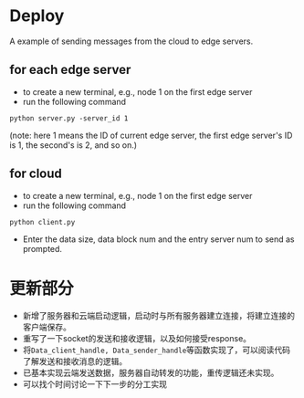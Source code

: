 # Deploy

A example of sending messages from the cloud to edge servers.

## for each edge server

- to create a new terminal, e.g., node 1 on the first edge server
- run the following command

```shell
python server.py -server_id 1
```

 (note: here 1 means the ID of current edge server, the first edge server's ID is 1, the second's is 2, and so on.)

## for cloud

- to create a new terminal, e.g., node 1 on the first edge server
- run the following command

```
python client.py
```

- Enter the data size, data block num and the entry server num to send as prompted.

# 更新部分
- 新增了服务器和云端启动逻辑，启动时与所有服务器建立连接，将建立连接的客户端保存。
- 重写了一下socket的发送和接收逻辑，以及如何接受response。
- 将```Data_client_handle, Data_sender_handle```等函数实现了，可以阅读代码了解发送和接收消息的逻辑。
- 已基本实现云端发送数据，服务器自动转发的功能，重传逻辑还未实现。
- 可以找个时间讨论一下下一步的分工实现